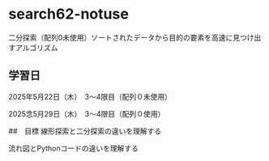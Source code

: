 # search62-notuse
二分探索（配列0未使用）ソートされたデータから目的の要素を高速に見つけ出すアルゴリズム

## 学習日
2025年5月22日（木）　3～4限目（配列０未使用）

2025念5月29日（木）　3～4限目（配列０使用）

##　目標
線形探索と二分探索の違いを理解する

流れ図とPythonコードの違いを理解する